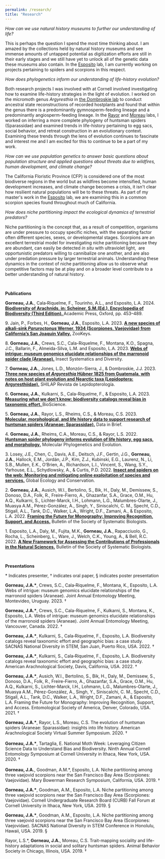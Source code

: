 ```yaml
---
permalink: /research/
title: "Research"
---
```


<p><em>How can we use natural history museums to further our understanding of life?</em></p>
<p>This is perhaps the question I spend the most time thinking about. I am amazed by the collections held by natural history museums and see immense amounts of untapped potential as digitization efforts are still in their early stages and we still have yet to unlock all of the genetic data these museums also contain. In the <a href="https://www.calacademy.org/staff/ibss/entomology/lauren-esposito">Esposito</a> lab, I am currently working on projects pertaining to spiders and scorpions in this respect.</p>
<p><em>How does phylogenetics inform our understanding of life-history evolution?</em></p>
<p>Both research projects I was involved with at Cornell involved investigating how to examine life-history strategies in the light of evolution. I worked on the micromoth genus <em>Argyresthia</em> in <a href="http://www.jasondombroskie.com/">the Dombroskie lab</a> to conduct ancestral state reconstructions of recorded hostplants and found that within the genus there is a predominantly gymnosperm-feeding lineage and a predominantly angiosperm-feeding lineage. In the <a href="https://entomology.cals.cornell.edu/people/linda-rayor/">Rayor</a> and <a href="https://www.moreaulab.entomology.cornell.edu/">Moreau</a> labs, I worked on inferring a more complete phylogeny of huntsman spiders (Sparassidae) and examined trends in life-history pertaining to egg sacs, social behavior, and retreat construction in an evolutionary context. Examining these trends through the lens of evolution continues to fascinate and interest me and I am excited for this to continue to be a part of my work.</p>
<p><em>How can we use population genetics to answer basic questions about population structure and applied questions about threats due to wildfires, human development, and climate change?</em></p>
<p>The California Floristic Province (CFP) is considered one of the most biodiverse regions in the world but as wildfires become intensified, human development increases, and climate change becomes a crisis, it isn&apos;t clear how resilient natural populations will be to these threats. As part of my master&apos;s work in the <a href="https://www.calacademy.org/staff/ibss/entomology/lauren-esposito">Esposito</a> lab, we are examining this in a common scorpion species found throughout much of California.</p>
<p><em>How does niche partitioning impact the ecological dynamics of terrestrial predators?</em></p>
<p>Niche partitioning is the concept that, as a result of competition, organisms are under pressure to occupy specific niches, with the separating factor often different species, sexes, or developmental stages. Scorpions are an excellent terrestrial model for investigating niche partitioning because they are abundant, can easily be detected <em>in situ</em> with ultraviolet light, &nbsp;are opportunistic predators willing to cannibalize one another, and are also under predation pressure by larger terrestrial animals. Understanding these dynamics in the context of niche partitioning allow us to observe what competitive factors may be at play and on a broader level contribute to a better understanding of natural history.</p>
<p><br></p>
<p><strong>Publications<br></strong></p>
<p><strong>Gorneau, J.A.</strong>, Cala‐Riquelme, F., Tourinho, A.L., and Esposito, L.A. 2024. <strong><a href="https://doi.org/10.1016/B978-0-12-822562-2.00323-6"> Biodiversity of Arachnids, in: Scheiner, S.M.(Ed.), Encyclopedia of Biodiversity (Third Edition). </strong></a> Academic Press, Oxford, pp. 453–489.</p>
<p>9. Jain, P., Forbes, H., <strong>Gorneau, J.A.</strong>, Esposito, L.A. 2023.  <a href="https://doi.org/10.3897/zookeys.1185.103574"><strong>A new species of alkali-sink <em>Paruroctonus</em> Werner, 1934 (Scorpiones, Vaejovidae) from California’s San Joaquin Valley.</strong></a> ZooKeys.</p>
<p>8. <strong>Gorneau, J.A.</strong>, Crews, S.C., Cala-Riquelme, F., Montana, K.O., Spagna, J.C., Ballarin, F., Almeida-Silva, L.M. and Esposito, L.A. 2023. <a href="http://dx.doi.org/10.1093/isd/ixad021"><strong>Webs of intrigue: museum genomics elucidate relationships of the marronoid spider clade (Araneae).</strong></a> Insect Systematics and Diversity.</p>
<p>7. <strong>Gorneau, J.A.</strong>, Jones, L.D., Monzón-Sierra, J., & Dombroskie, J.J. 2023. <a href="https://doi.org/10.57065/shilap.444"><strong>Three new species of <em>Argyresthia&nbsp;</em>H&uuml;bner 1825 from Guatemala, with notes on host plant evolution and Nearctic taxa (Lepidoptera: Argyresthiidae).</strong></a> SHILAP Revista de Lepidopterología.</p>
<p>6. <strong>Gorneau, J.A.</strong>, Kulkarni, S., Cala-Riquelme, F., & Esposito, L.A. 2023. <a href="https://www.sciencedirect.com/science/article/pii/S2352340923000033?via%3Dihub](https://doi.org/10.1093/biosci/biac116"><strong>Measuring what we don’t know: biodiversity catalogs reveal bias in taxonomic effort. </strong></a>BioScience.</p>
<p>5. <strong>Gorneau, J.A.</strong>, Rayor, L.S., Rheims, C.S., & Moreau, C.S. 2023. <a href="https://www.sciencedirect.com/science/article/pii/S2352340923000033?via%3Dihub"><strong>Molecular, morphological, and life history data to support research of huntsman spiders (Araneae: Sparassidae).</strong></a> Data in Brief.</p>
<p>4. <strong>Gorneau, J.A.</strong>, Rheims, C.A., Moreau, C.S., &amp; Rayor, L.S. 2022. <a href="https://www.sciencedirect.com/science/article/pii/S1055790322001439"><strong>Huntsman spider phylogeny informs evolution of life history, egg sacs, and morphology.</strong></a> Molecular Phylogenetics and Evolution.<br></p>
<p>3. Losey, J.E., Chen, C., Davis, A.E., Deitsch, J.F., Gertin, J.G., <strong>Gorneau, J.A.</strong>, Hallock, E.M., Jordán, J.P., Kim, Z.J., Kubinski, E.G., Laurenz, N., Li, S.B., Mullen, E.K., O’Brien, A., Richardson, L.I., Vincent, S., Wang, S.Y., Yarhouse, E.L., Schydlowsky, A., & Curtis, P.D. 2022. <a href="https://doi.org/10.1016/j.gecco.2022.e02098"><strong>Insect and spiders on the web: Monitoring and mitigating online exploitation of species and services.</strong></a> Global Ecology and Conservation.
<p>2. <strong>Gorneau, J.A.</strong>, Ausich, W.I., Bertolino, S., Bik, H., Daly, M., Demissew, S., Donoso, D.A., Folk, R., Freire-Fierro, A., Ghazanfar, S.A., Grace, O.M., Hu, A.Q., Kulkarni, S., Lichter-Marck, I.H., Lohmann, L.G., Malumbres-Olarte, J., Muasya A.M., P&eacute;rez-Gonz&aacute;lez, A., Singh, Y., Siniscalchi, C. M., Specht, C.D., Stigall, A.L., Tank, D.C., Walker, L.A., Wright, D.F., Zamani, A., &amp; Esposito, L.A. 2022. <a href="https://ssbbulletin.org/article/view/8328"><strong>Framing the Future for Monography: Improving Recognition, Support, and Access.</strong></a> Bulletin of the Society of Systematic Biologists.</p>
<p>1. Esposito, L.A., Daly, M., Fujita, M.K., <strong>Gorneau, J.A.</strong>, Rapacciuolo, G., Rocha, L., Scheinberg, L., Ware, J., Welch, C.K., Young, A., &amp; Bell, R.C. 2022. <a href="https://ssbbulletin.org/article/view/8332"><strong>A New Framework for Assessing the Contributions of Professionals in the Natural Sciences.</strong></a> Bulletin of the Society of Systematic Biologists.</p>
<p><br></p>
<p><strong>Presentations</strong></p>
<p>* Indicates presenter<span class="ILfuVd"><span class="hgKElc">, &dagger; indicates oral paper</span></span><span class="ILfuVd"><span class="hgKElc"><span class="ILfuVd"><span class="hgKElc">, &sect;</span></span></span></span><span class="ILfuVd"><span class="hgKElc"><span class="ILfuVd"><span class="hgKElc">&nbsp;indicates poster presentation</span></span></span></span><strong><span class="ILfuVd"><span class="hgKElc"><br></span></span></strong></p>
<p><strong>Gorneau, J.A.*</strong>, Crews, S.C., Cala‐Riquelme, F., Montana, K., Esposito, L.A. Webs of intrigue: museum genomics elucidate relationships of the marronoid spiders (Araneae). Joint Annual Entomology Meeting, Montevideo, Uruguay. 2023. <span class="ILfuVd"><span class="hgKElc">&dagger;</span></span>
<p><strong>Gorneau, J.A.*</strong>, Crews, S.C., Cala-Riquelme, F., Kulkarni, S., Montana, K., Esposito, L.A. Webs of intrigue: museum genomics elucidate relationships of the marronoid spiders (Araneae). Joint Annual Entomology Meeting, Vancouver, Canada. 2022. <span class="ILfuVd"><span class="hgKElc">&dagger;</span></span></p>
<p><strong>Gorneau, J.A.*</strong>, Kulkarni, S., Cala‐Riquelme, F., Esposito, L.A. Biodiversity catalogs reveal taxonomic effort and geographic bias: a case study. SACNAS National Diversity in STEM, San Juan, Puerto Rico, USA. 2022. <span class="ILfuVd"><span class="hgKElc">&dagger;</span></span></p>
<p><strong>Gorneau, J.A.*</strong>, Kulkarni, S., Cala‐Riquelme, F., Esposito, L.A. Biodiversity catalogs reveal taxonomic effort and geographic bias: a case study. American Arachnological Society, Davis, California, USA. 2022. <span class="ILfuVd"><span class="hgKElc">&dagger;</span></span></p>
<p><strong>Gorneau, J.A.*</strong>, Ausich, W.I., Bertolino, S., Bik, H., Daly, M., Demissew, S., Donoso, D.A., Folk, R., Freire-Fierro, A., Ghazanfar, S.A., Grace, O.M., Hu, A.Q., Kulkarni, S., Lichter-Marck, I.H., Lohmann, L.G., Malumbres-Olarte, J., Muasya A.M., P&eacute;rez-Gonz&aacute;lez, A., Singh, Y., Siniscalchi, C. M., Specht, C.D., Stigall, A.L., Tank, D.C., Walker, L.A., Wright, D.F., Zamani, A., &amp; Esposito, L.A. Framing the Future for Monography: Improving Recognition, Support, and Access. Entomological Society of America, Denver, Colorado, USA. 2021. <span class="ILfuVd"><span class="hgKElc">&dagger;</span></span></p>
<p><strong>Gorneau, J.A.*</strong>, Rayor, L.S., Moreau, C.S. The evolution of huntsman spiders (Araneae: Sparassidae): insights into life history. American Arachnological Society Virtual Summer Symposium. 2020. <span class="ILfuVd"><span class="hgKElc">&dagger;</span></span><br><br><strong>Gorneau, J.A.*</strong>, Tartaglia, E. National Moth Week: Leveraging Citizen Science Data to Understand Bias and Biodiversity. Ninth Annual Cornell Entomology Symposium at Cornell University in Ithaca, New York, USA. 2020. <span class="ILfuVd"><span class="hgKElc">&dagger;</span></span><br><br><strong>Gorneau, J.A.</strong>, Goodman, A.M.*, Esposito, L.A. Niche partitioning among three vaejovid scorpions near the San Francisco Bay Area (Scorpiones: Vaejovidae). Mary Bowerman Research Symposium, California, USA. 2019. &dagger;</p>
<p><strong>Gorneau, J.A.*</strong>, Goodman, A.M., Esposito, L.A. Niche partitioning among three vaejovid scorpions near the San Francisco Bay Area (Scorpiones: Vaejovidae). Cornell Undergraduate Research Board (CURB) Fall Forum at Cornell University in Ithaca, New York, USA. 2019. <span class="ILfuVd"><span class="hgKElc"><span class="ILfuVd"><span class="hgKElc">&sect;</span></span></span></span></p>
<p><strong>Gorneau, J.A.*</strong>, Goodman, A.M., Esposito, L.A. Niche partitioning among three vaejovid scorpions near the San Francisco Bay Area (Scorpiones: Vaejovidae). SACNAS National Diversity in STEM Conference in Honolulu, Hawaii, USA. 2019. <span class="ILfuVd"><span class="hgKElc"><span class="ILfuVd"><span class="hgKElc">&sect;</span></span></span></span></p>
<p>Rayor, L.S.*, <strong>Gorneau, J.A.</strong>, Moreau, C.S. Trait-mapping sociality and life-history adaptations in social and solitary huntsman spiders. Animal Behavior Society in Chicago, Illinois, USA. <span class="ILfuVd"><span class="hgKElc">2019. &dagger;</span></span></p>
<p><br></p>

